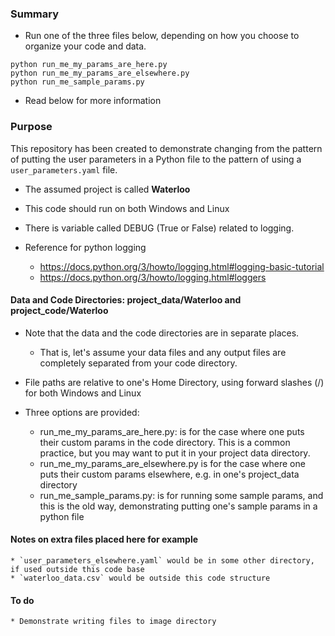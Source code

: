 ### Summary

* Run one of the three files below, depending on how you choose to organize your code and data.
```
python run_me_my_params_are_here.py
python run_me_my_params_are_elsewhere.py
python run_me_sample_params.py
```





* Read below for more information

### Purpose
This repository has been created to demonstrate changing from the pattern of putting the user parameters in a Python file to the pattern of using a `user_parameters.yaml` file.

* The assumed project is called **Waterloo**
* This code should run on both Windows and Linux
* There is variable called DEBUG (True or False) related to logging.
* Reference for python logging

    * https://docs.python.org/3/howto/logging.html#logging-basic-tutorial
    * https://docs.python.org/3/howto/logging.html#loggers 

#### Data and Code Directories: project_data/Waterloo and project_code/Waterloo
* Note that the data and the code directories are in separate places.

    * That is, let's assume your data files and any output files are completely separated from your code directory.

* File paths are relative to one's Home Directory, using forward slashes (/) for both Windows and Linux
* Three options are provided:

    * run_me_my_params_are_here.py: is for the case where one puts their custom params in the code directory. This is a common practice, but you may want to put it in your project data directory.
    * run_me_my_params_are_elsewhere.py is for the case where one puts their custom params elsewhere, e.g. in one's project_data directory
    * run_me_sample_params.py: is for running some sample params, and this is the old way, demonstrating putting one's sample params in a python file

#### Notes on extra files placed here for example

    * `user_parameters_elsewhere.yaml` would be in some other directory, if used outside this code base
    * `waterloo_data.csv` would be outside this code structure

#### To do

    * Demonstrate writing files to image directory
